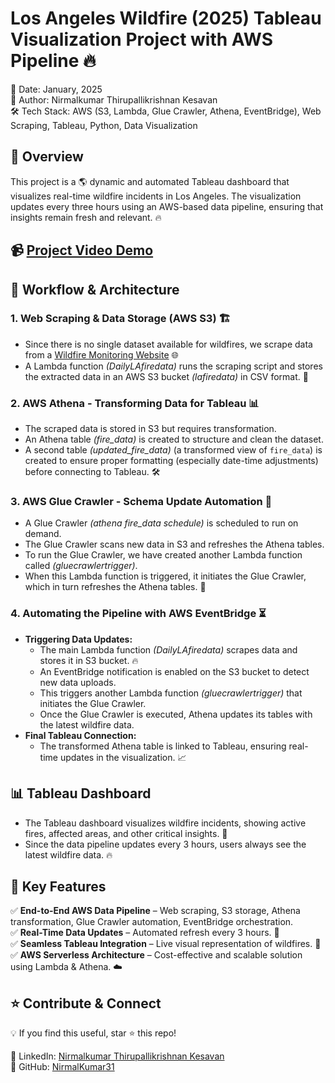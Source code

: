 # Los Angeles Wildfire (2025) Tableau Visualization Project with AWS Pipeline 🔥  

📅 Date: January, 2025  
👤 Author: Nirmalkumar Thirupallikrishnan Kesavan  
🛠️ Tech Stack: AWS (S3, Lambda, Glue Crawler, Athena, EventBridge), Web Scraping, Tableau, Python, Data Visualization  

## 📌 Overview
This project is a 🌎 dynamic and automated Tableau dashboard that visualizes real-time wildfire incidents in Los Angeles. The visualization updates every three hours using an AWS-based data pipeline, ensuring that insights remain fresh and relevant. 🔥

## 📹 [Project Video Demo](https://github.com/NirmalKumar31/Realtime-LA-wildfire-tableau-visualization-with-AWS-pipeline/blob/573b16ec3e2b313bc13d7fafad397332afe689cd/LA_wildfire_tableau_viz_project_demo.mp4)

## 🚀 Workflow & Architecture
### **1. Web Scraping & Data Storage (AWS S3) 🏗️**
- Since there is no single dataset available for wildfires, we scrape data from a [Wildfire Monitoring Website](https://www.fire.ca.gov/) 🌐
- A Lambda function _(DailyLAfiredata)_ runs the scraping script and stores the extracted data in an AWS S3 bucket _(lafiredata)_ in CSV format. 💾

### **2. AWS Athena - Transforming Data for Tableau 📊**
- The scraped data is stored in S3 but requires transformation.
- An Athena table _(fire_data)_ is created to structure and clean the dataset.
- A second table _(updated_fire_data)_ (a transformed view of `fire_data`) is created to ensure proper formatting (especially date-time adjustments) before connecting to Tableau. 🛠️

### **3. AWS Glue Crawler - Schema Update Automation 🔄**
- A Glue Crawler _(athena fire_data schedule)_ is scheduled to run on demand.
- The Glue Crawler scans new data in S3 and refreshes the Athena tables.
- To run the Glue Crawler, we have created another Lambda function called _(gluecrawlertrigger)_.  
- When this Lambda function is triggered, it initiates the Glue Crawler, which in turn refreshes the Athena tables. 🔄


### **4. Automating the Pipeline with AWS EventBridge ⏳**
- **Triggering Data Updates:**
  - The main Lambda function _(DailyLAfiredata)_ scrapes data and stores it in S3 bucket. 🔥
  - An EventBridge notification is enabled on the S3 bucket to detect new data uploads.
  - This triggers another Lambda function _(gluecrawlertrigger)_ that initiates the Glue Crawler.
  - Once the Glue Crawler is executed, Athena updates its tables with the latest wildfire data.
- **Final Tableau Connection:**
  - The transformed Athena table is linked to Tableau, ensuring real-time updates in the visualization. 📈

## 📊 Tableau Dashboard
- The Tableau dashboard visualizes wildfire incidents, showing active fires, affected areas, and other critical insights. 🌋
- Since the data pipeline updates every 3 hours, users always see the latest wildfire data. 🔥

## 🎯 Key Features
✅ **End-to-End AWS Data Pipeline** – Web scraping, S3 storage, Athena transformation, Glue Crawler automation, EventBridge orchestration.  
✅ **Real-Time Data Updates** – Automated refresh every 3 hours. 🔄  
✅ **Seamless Tableau Integration** – Live visual representation of wildfires. 🎥  
✅ **AWS Serverless Architecture** – Cost-effective and scalable solution using Lambda & Athena. ☁️  

## ⭐ Contribute & Connect
💡 If you find this useful, star ⭐ this repo!  

🔗 LinkedIn: [Nirmalkumar Thirupallikrishnan Kesavan](https://www.linkedin.com/in/nirmalkumartk/)  
🔗 GitHub: [NirmalKumar31](https://github.com/NirmalKumar31)  


